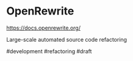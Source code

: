 # OpenRewrite

https://docs.openrewrite.org/

Large-scale automated source code refactoring

#development #refactoring
#draft